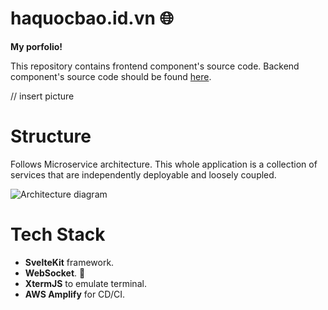 # haquocbao.id.vn 🌐

**My porfolio!**

This repository contains frontend component's source code. Backend component's source code should be found [here](https://github.com/hoangtu47/shell-backend.git).



// insert picture

# Structure

Follows Microservice architecture. This whole application is a collection of services that are independently deployable and loosely coupled. 

![Architecture diagram](https://github.com/user-attachments/assets/9bbf9ff7-f510-4a8d-8b56-351bde6fa586)


# Tech Stack

- **SvelteKit** framework.
- **WebSocket**. 🔌
- **XtermJS** to emulate terminal.
- **AWS Amplify** for CD/CI.
